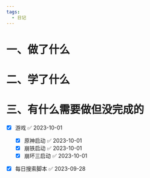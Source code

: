 ```yaml
---
tags:
  - 日记
---
```



# 一、做了什么




# 二、学了什么




# 三、有什么需要做但没完成的
- [x] 游戏 ✅ 2023-10-01
	- [x] 原神启动 ✅ 2023-10-01
	- [x] 崩铁启动 ✅ 2023-10-01
	- [x] 崩坏三启动 ✅ 2023-10-01
- [x] 每日搜索脚本 ✅ 2023-09-28

